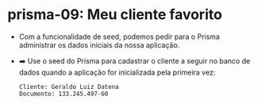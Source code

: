 # prisma-09: Meu cliente favorito

- Com a funcionalidade de seed, podemos pedir para o Prisma administrar os dados iniciais da nossa aplicação.
- ➡️ Use o seed do Prisma para cadastrar o cliente a seguir no banco de dados quando a aplicação for inicializada pela primeira vez:
    
    ```tsx
    Cliente: Geraldo Luiz Datena
    Documento: 133.245.497-60
    ```
